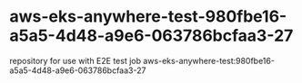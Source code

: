 # aws-eks-anywhere-test-980fbe16-a5a5-4d48-a9e6-063786bcfaa3-27
repository for use with E2E test job aws-eks-anywhere-test:980fbe16-a5a5-4d48-a9e6-063786bcfaa3-27

